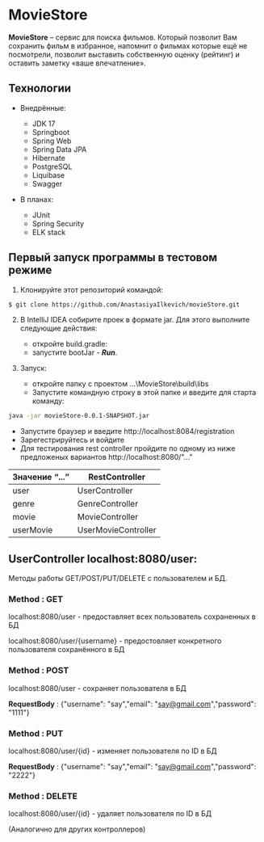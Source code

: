 # MovieStore

__MovieStore__ – сервис для поиска фильмов. Который позволит Вам сохранить фильм в избранное, напомнит о фильмах которые ещё не посмотрели, позволит выставить собственную оценку (рейтинг) и оставить заметку «ваше впечатление».

## Технологии

- Внедрённые:
  - JDK 17
  - Springboot
  - Spring Web
  - Spring Data JPA
  - Hibernate
  - PostgreSQL
  - Liquibase
  - Swagger
  
- В планах:
  - JUnit
  - Spring Security
  - ELK stack
  

## Первый запуск программы в тестовом режиме

1. Клонируйте этот репозиторий командой:
```sh
$ git clone https://github.com/AnastasiyaIlkevich/movieStore.git
```
2. В IntelliJ IDEA собирите проек в формате jar. Для этого выполните следующие действия:
	- откройте build.gradle:
	- запустите bootJar - ___Run___.

3. Запуск:
	- откройте папку с проектом …\MovieStore\build\libs
	- Запустите командную строку в этой папке и введите для старта команду:
  ```sh
java -jar movieStore-0.0.1-SNAPSHOT.jar
```
  - Запустите браузер и введите http://localhost:8084/registration
  - Зарегестрируйтесь и войдите
  - Для тестирования rest controller пройдите по одному из ниже предложеных вариантов http://localhost:8080/"..."
  
|Значение “...”|RestController|
|----|-----|
|user|UserController| 
|genre|GenreController| 
|movie|MovieController| 
|userMovie|UserMovieController|


## UserController localhost:8080/user: 
Методы работы GET/POST/PUT/DELETE с пользователем и БД.
### Method : GET
localhost:8080/user - предоставляет всех пользователь сохраненных в БД

localhost:8080/user/{username} - предостовляет конкретного пользователя сохранённого в БД
### Method : POST
localhost:8080/user - сохраняет пользователя в БД

__RequestBody__ :
 {"username": "say","email": "say@gmail.com","password": "1111"}

### Method : PUT
localhost:8080/user/{id} - изменяет пользователя по ID в БД

__RequestBody__ :
 {"username": "say","email": "say@gmail.com","password": "2222"}

### Method : DELETE
localhost:8080/user/{id} - удаляет пользователя по ID в БД

(Аналогично для других контроллеров)
